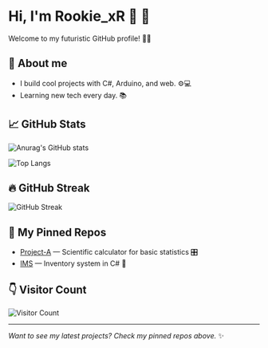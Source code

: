 # Hi, I'm Rookie_xR 👋 🚀  
Welcome to my futuristic GitHub profile! 🌌✨

## 🔭 About me
- I build cool projects with C#, Arduino, and web. ⚙️💻
- Learning new tech every day. 📚

## 📈 GitHub Stats
![Anurag's GitHub stats](https://github-readme-stats.vercel.app/api?username=JayDeRukz&show_icons=true&theme=tokyonight&hide_border=true)

![Top Langs](https://github-readme-stats.vercel.app/api/top-langs/?username=JayDeRukz&layout=compact&theme=tokyonight&hide_border=true)

## 🔥 GitHub Streak
![GitHub Streak](https://github-readme-streak-stats.herokuapp.com/?user=JayDeRukz&theme=tokyonight&hide_border=true)

## 🧾 My Pinned Repos
<!-- Use GitHub pinned repos in your profile UI, or list here -->
- [Project-A](https://github.com/JayDeRukz/scientificCalculatorForStatistics) — Scientific calculator for basic statistics 🎛️
- [IMS](https://github.com/JayDeRukz/ims) — Inventory system in C# 🧾

## 👇 Visitor Count
![Visitor Count](https://profile-counter.glitch.me/JayDeRukz/count.svg)

---

*Want to see my latest projects? Check my pinned repos above.* ✨
